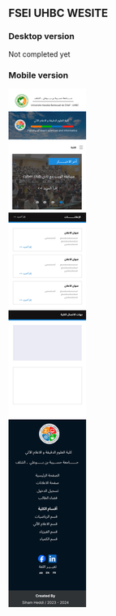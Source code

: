 ## FSEI UHBC WESITE

### Desktop version

Not completed yet

### Mobile version

<img src="figma/homepagemobilewersion.jpg"/>
